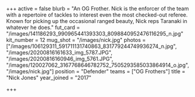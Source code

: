 +++
active = false
blurb = "An OG Frother. Nick is the enforcer of the team with a repertoire of tackles to interest even the most checked-out referee. Known for picking up the occasional ranged beauty, Nick reps Taranaki in whatever he does."
fut_card = "/images/141186293_990965441393303_8098840952476116295_n.jpg"
kit_number = 12
mug_shot = "/images/nick.jpg"
photos = ["/images/106129311_591711131740863_831779244749936274_n.jpg", "/images/20200816161633_img_5787.JPG", "/images/20200816160946_img_5761.JPG", "/images/120027062_3167768646782752_7505293585033864914_o.jpg", "/images/nick.jpg"]
position = "Defender"
teams = ["OG Frothers"]
title = "Nick Jones"
year_joined = "2017"

+++
